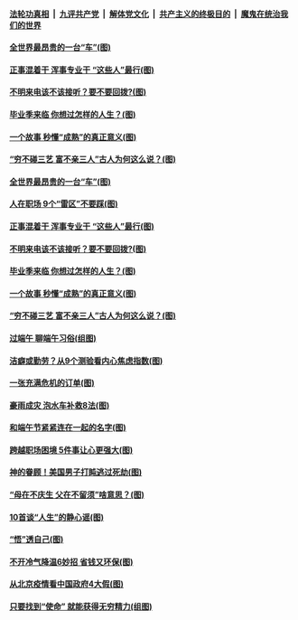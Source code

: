 

####  [法轮功真相](../../../../basic/blob/master/README.md?t=06270731) &nbsp;|&nbsp; [九评共产党](../../../../9ping.md/blob/master/README.md?t=06270731) &nbsp;|&nbsp; [解体党文化](../../../../jtdwh.md/blob/master/README.md?t=06270731)  &nbsp;|&nbsp; [共产主义的终极目的](../../../../gczydzjmd.md/blob/master/README.md?t=06270731) &nbsp;|&nbsp; [魔鬼在统治我们的世界](../../../../mgztzwmdsj.md/blob/master/README.md?t=06270731) 

#### [全世界最昂贵的一台“车”(图)](../pages/p8/937477.md?t=06270731) 

#### [正事混着干 浑事专业干 “这些人”最行(图)](../pages/p8/937732.md?t=06270731) 

#### [不明来电该不该接听？要不要回拨?(图)](../pages/p8/936929.md?t=06270731) 

#### [毕业季来临 你想过怎样的人生？(图)](../pages/p8/937661.md?t=06270731) 

#### [一个故事 秒懂“成熟”的真正意义(图)](../pages/p8/936405.md?t=06270731) 

#### [“穷不碰三艺 富不亲三人”古人为何这么说？(图)](../pages/p8/937602.md?t=06270731) 

#### [全世界最昂贵的一台“车”(图)](../pages/p8/937477.md?t=06270731) 

#### [人在职场 9个“雷区”不要踩(图)](../pages/p8/937766.md?t=06270731) 

#### [正事混着干 浑事专业干 “这些人”最行(图)](../pages/p8/937732.md?t=06270731) 

#### [不明来电该不该接听？要不要回拨?(图)](../pages/p8/936929.md?t=06270731) 

#### [毕业季来临 你想过怎样的人生？(图)](../pages/p8/937661.md?t=06270731) 

#### [一个故事 秒懂“成熟”的真正意义(图)](../pages/p8/936405.md?t=06270731) 

#### [“穷不碰三艺 富不亲三人”古人为何这么说？(图)](../pages/p8/937602.md?t=06270731) 

#### [过端午 聊端午习俗(组图)](../pages/p8/937246.md?t=06270731) 

#### [洁癖或勤劳？从9个测验看内心焦虑指数(图)](../pages/p8/937558.md?t=06270731) 

#### [一张充满危机的订单(图)](../pages/p8/936981.md?t=06270731) 

#### [豪雨成灾 泡水车补救8法(图)](../pages/p8/937526.md?t=06270731) 

#### [和端午节紧紧连在一起的名字(图)](../pages/p8/937448.md?t=06270731) 

#### [跨越职场困境 5件事让心更强大(图)](../pages/p8/937375.md?t=06270731) 

#### [神的眷顾！美国男子打盹逃过死劫(图)](../pages/p8/936985.md?t=06270731) 

#### [“母在不庆生 父在不留须”啥意思？(图)](../pages/p8/937234.md?t=06270731) 

#### [10首谈“人生”的静心谣(图)](../pages/p8/936965.md?t=06270731) 

#### [“悟”透自己(图)](../pages/p8/936972.md?t=06270731) 

#### [不开冷气降温6妙招 省钱又环保(图)](../pages/p8/937329.md?t=06270731) 

#### [从北京疫情看中国政府4大假(图)](../pages/p8/937196.md?t=06270731) 

#### [只要找到“使命” 就能获得无穷精力(组图)](../pages/p8/937159.md?t=06270731) 

